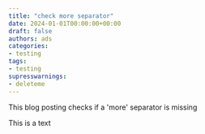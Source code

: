 ```yaml
---
title: "check more separator"
date: 2024-01-01T00:00:00+00:00
draft: false
authors: ads
categories:
- testing
tags:
- testing
supresswarnings:
- deleteme
---
```


This blog posting checks if a 'more' separator is missing

This is a text
